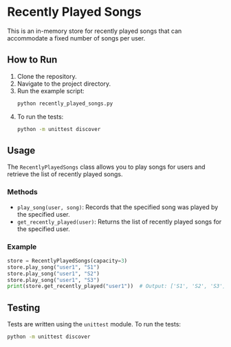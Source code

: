 # Recently Played Songs

This is an in-memory store for recently played songs that can accommodate a fixed number of songs per user.

## How to Run

1. Clone the repository.
2. Navigate to the project directory.
3. Run the example script:
    ```sh
    python recently_played_songs.py
    ```
4. To run the tests:
    ```sh
    python -m unittest discover
    ```

## Usage

The `RecentlyPlayedSongs` class allows you to play songs for users and retrieve the list of recently played songs.

### Methods

- `play_song(user, song)`: Records that the specified song was played by the specified user.
- `get_recently_played(user)`: Returns the list of recently played songs for the specified user.

### Example

```python
store = RecentlyPlayedSongs(capacity=3)
store.play_song("user1", "S1")
store.play_song("user1", "S2")
store.play_song("user1", "S3")
print(store.get_recently_played("user1"))  # Output: ['S1', 'S2', 'S3']
```

## Testing

Tests are written using the `unittest` module. To run the tests:

```sh
python -m unittest discover
```
